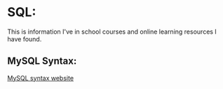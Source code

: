 # SQL:

This is information I've in school courses and online learning resources I have found.

## MySQL Syntax:

[MySQL syntax website](https://www.mysqltutorial.org/mysql-basics/)
